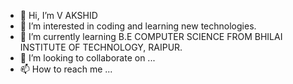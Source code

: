 - 👋 Hi, I’m V AKSHID
- 👀 I’m interested in coding and learning new technologies.
- 🌱 I’m currently learning B.E COMPUTER SCIENCE FROM BHILAI INSTITUTE OF TECHNOLOGY, RAIPUR.
- 💞️ I’m looking to collaborate on ...
- 📫 How to reach me ...

<!---
akshid-van09/akshid-van09 is a ✨ special ✨ repository because its `README.md` (this file) appears on your GitHub profile.
You can click the Preview link to take a look at your changes.
--->
